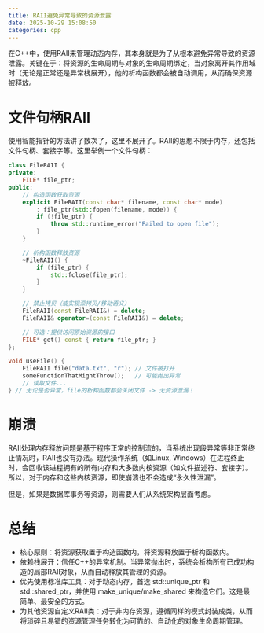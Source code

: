 ```yaml
---
title: RAII避免异常导致的资源泄露
date: 2025-10-29 15:08:50
categories: cpp
---
```


在C++中，使用RAII来管理动态内存，其本身就是为了从根本避免异常导致的资源泄露。关键在于：将资源的生命周期与对象的生命周期绑定，当对象离开其作用域时（无论是正常还是异常栈展开），他的析构函数都会被自动调用，从而确保资源被释放。

<!--more-->

# 文件句柄RAII

使用智能指针的方法讲了数次了，这里不展开了。RAII的思想不限于内存，还包括文件句柄、套接字等。这里举例一个文件句柄：

```cpp
class FileRAII {
private:
    FILE* file_ptr;
public:
    // 构造函数获取资源
    explicit FileRAII(const char* filename, const char* mode) 
        : file_ptr(std::fopen(filename, mode)) {
        if (!file_ptr) {
            throw std::runtime_error("Failed to open file");
        }
    }

    // 析构函数释放资源
    ~FileRAII() {
        if (file_ptr) {
            std::fclose(file_ptr);
        }
    }

    // 禁止拷贝（或实现深拷贝/移动语义）
    FileRAII(const FileRAII&) = delete;
    FileRAII& operator=(const FileRAII&) = delete;

    // 可选：提供访问原始资源的接口
    FILE* get() const { return file_ptr; }
};

void useFile() {
    FileRAII file("data.txt", "r"); // 文件被打开
    someFunctionThatMightThrow();   // 可能抛出异常
    // 读取文件...
} // 无论是否异常，file的析构函数都会关闭文件 -> 无资源泄漏！

```

# 崩溃

RAII处理内存释放问题是基于程序正常的控制流的，当系统出现段异常等非正常终止情况时，RAII也没有办法。现代操作系统（如Linux, Windows）在进程终止时，会回收该进程拥有的所有内存和大多数内核资源（如文件描述符、套接字）。所以，对于内存和这些内核资源，即使崩溃也不会造成“永久性泄漏”。

但是，如果是数据库事务等资源，则需要人们从系统架构层面考虑。

# 总结

- 核心原则：将资源获取置于构造函数内，将资源释放置于析构函数内。
- 依赖栈展开：信任C++的异常机制。当异常抛出时，系统会析构所有已成功构造的局部RAII对象，从而自动释放其管理的资源。
- 优先使用标准库工具：对于动态内存，首选 std::unique_ptr 和 std::shared_ptr，并使用 make_unique/make_shared 来构造它们。这是最简单、最安全的方式。
- 为其他资源自定义RAII类：对于非内存资源，遵循同样的模式封装成类，从而将琐碎且易错的资源管理任务转化为可靠的、自动化的对象生命周期管理。
